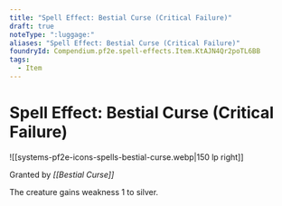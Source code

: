 ```yaml
---
title: "Spell Effect: Bestial Curse (Critical Failure)"
draft: true
noteType: ":luggage:"
aliases: "Spell Effect: Bestial Curse (Critical Failure)"
foundryId: Compendium.pf2e.spell-effects.Item.KtAJN4Qr2poTL6BB
tags:
  - Item
---
```


# Spell Effect: Bestial Curse (Critical Failure)
![[systems-pf2e-icons-spells-bestial-curse.webp|150 lp right]]

Granted by _[[Bestial Curse]]_

The creature gains weakness 1 to silver.
